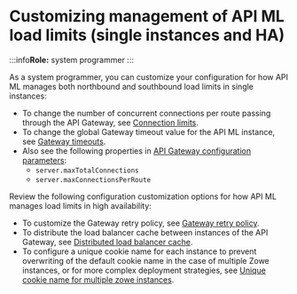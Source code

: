 # Customizing management of API ML load limits (single instances and HA)

:::info**Role:** system programmer
::: 

As a system programmer, you can customize your configuration for how API ML manages both northbound and southbound load limits in single instances:

 * To change the number of concurrent connections per route passing through the API Gateway, see [Connection limits](./connection-limits).
 * To change the global Gateway timeout value for the API ML instance, see [Gateway timeouts](./gateway-timeouts).
 * Also see the following properties in [API Gateway configuration parameters](./api-mediation/api-mediation-internal-configuration/#runtime-configuration): 
    * `server.maxTotalConnections`
    * `server.maxConnectionsPerRoute`

Review the following configuration customization options for how API ML manages load limits in high availability:

* To customize the Gateway retry policy, see [Gateway retry policy](./gateway-retry-policy).
* To distribute the load balancer cache between instances of the API Gateway, see [Distributed load balancer cache](./distributed-load-balancer-cache).
* To configure a unique cookie name for each instance to prevent overwriting of the default cookie name in the case of multiple Zowe instances, or for more complex deployment strategies, see [Unique cookie name for multiple zowe instances](./unique-cookie-name-for-multiple-zowe-instances).
